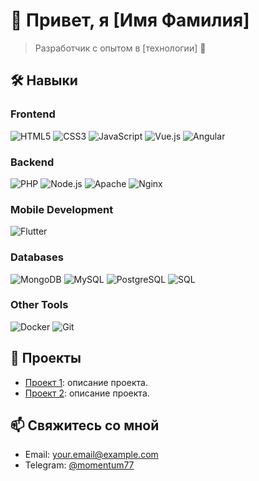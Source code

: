 # 👋 Привет, я [Имя Фамилия]

> Разработчик с опытом в [технологии] 🚀

## 🛠 Навыки

### Frontend
![HTML5](https://img.shields.io/badge/-HTML5-E34F26?style=flat&logo=html5)
![CSS3](https://img.shields.io/badge/-CSS3-1572B6?style=flat&logo=css3)
![JavaScript](https://img.shields.io/badge/-JavaScript-F7DF1E?style=flat&logo=javascript)
![Vue.js](https://img.shields.io/badge/-Vue.js-4FC08D?style=flat&logo=vue.js)
![Angular](https://img.shields.io/badge/-Angular-DD0031?style=flat&logo=angular)

### Backend
![PHP](https://img.shields.io/badge/-PHP-777BB4?style=flat&logo=php)
![Node.js](https://img.shields.io/badge/-Node.js-339933?style=flat&logo=node.js)
![Apache](https://img.shields.io/badge/-Apache-D22128?style=flat&logo=apache)
![Nginx](https://img.shields.io/badge/-Nginx-009639?style=flat&logo=nginx)

### Mobile Development
![Flutter](https://img.shields.io/badge/-Flutter-02569B?style=flat&logo=flutter)

### Databases
![MongoDB](https://img.shields.io/badge/-MongoDB-47A248?style=flat&logo=mongodb)
![MySQL](https://img.shields.io/badge/-MySQL-4479A1?style=flat&logo=mysql)
![PostgreSQL](https://img.shields.io/badge/-PostgreSQL-336791?style=flat&logo=postgresql)
![SQL](https://img.shields.io/badge/-SQL-FF9900?style=flat&logo=sql)

### Other Tools
![Docker](https://img.shields.io/badge/-Docker-2496ED?style=flat&logo=docker)
![Git](https://img.shields.io/badge/-Git-F05032?style=flat&logo=git)

## 🌟 Проекты
- [Проект 1](ссылка): описание проекта.
- [Проект 2](ссылка): описание проекта.

## 📫 Свяжитесь со мной
- Email: your.email@example.com
- Telegram: [@momentum77](t.me/momentum77)
